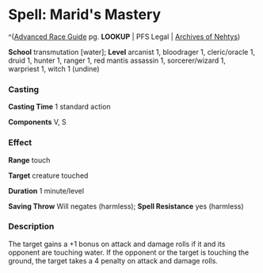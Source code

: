 # Spell: Marid's Mastery

^([Advanced Race Guide][ss-marid-s-mastery] pg. **LOOKUP** | PFS Legal | [Archives of Nehtys][sn-marid-s-mastery])

**School** transmutation [water]; **Level** arcanist 1, bloodrager 1, cleric/oracle 1, druid 1, hunter 1, ranger 1, red mantis assassin 1, sorcerer/wizard 1, warpriest 1, witch 1 (undine)

### Casting

**Casting Time** 1 standard action  

**Components** V, S

### Effect

**Range** touch  

**Target** creature touched  

**Duration** 1 minute/level  

**Saving Throw** Will negates (harmless); **Spell Resistance** yes (harmless)

### Description

The target gains a +1 bonus on attack and damage rolls if it and its opponent are touching water. If the opponent or the target is touching the ground, the target takes a 4 penalty on attack and damage rolls.

[ss-marid-s-mastery]: http://paizo.com/products/btpy8rv2
[sn-marid-s-mastery]: http://www.archivesofnethys.com/SpellDisplay.aspx?ItemName=Marid%27s%20Mastery